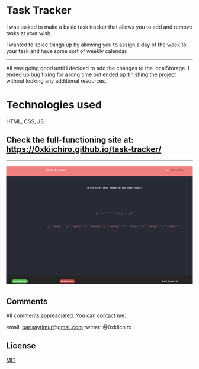 # Task Tracker

I was tasked to make a basic task tracker that allows you to add and remove tasks at your wish.

I wanted to spice things up by allowing you to assign a day of the week to your task and have some sort of weekly calendar.

---

All was going good until I decided to add the changes to the localStorage. I ended up bug fixing for a long time but ended up finishing the project without looking any additional resources.

# Technologies used

HTML, CSS, JS

## Check the full-functioning site at: https://0xkiichiro.github.io/task-tracker/

---

![alt-text](https://github.com/0xkiichiro/task-tracker/blob/master/Animation.gif)

## Comments

All comments appreaciated. You can contact me:

email: barisaytimur@gmail.com
twitter: @0xkiichiro

## License

[MIT](https://choosealicense.com/licenses/mit/)
